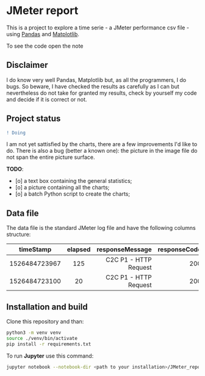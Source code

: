 # JMeter report
This is a project to explore a time serie - a JMeter performance csv file - using [Pandas](https://pandas.pydata.org/) and [Matplotlib](https://matplotlib.org/).

To see the code open the note

## Disclaimer
I do know very well Pandas, Matplotlib but, as all the programmers, I do bugs.
So beware, I have checked the results as carefully as I can but nevertheless do not take for granted my results, check by yourself my code and decide if it is correct or not.

## Project status
```diff
! Doing
```
I am not yet sattisfied by the charts, there are a few improvements I'd like to do.
There is also a bug (better a known one): the picture in the image file do not span the entire picture surface.

**TODO**: 
- [o] a text box containing the general statistics; 
- [o] a picture containing all the charts;
- [o] a batch Python script to create the charts; 

## Data file
The data file is the standard JMeter log file and have the following columns structure:

|timeStamp| elapsed | responseMessage | responseCode | responseCode | grpThreads | allThreads |
|:-------:|:---------------:| ------------:| ------------:| ----------:| ----------:| ----------:|
|1526484723967|125|C2C P1 - HTTP Request|200|OK|1|1|
|1526484723100|20|C2C P1 - HTTP Request|200|OK|1|1|

## Installation and build
Clone this repository and than:

```bash
python3 -m venv venv
source ./venv/bin/activate
pip install -r requirements.txt
```
To run **Jupyter** use this command:
```bash
jupyter notebook --notebook-dir <path to your installation>/JMeter_report/notebook --port=9191
```

